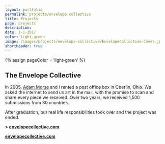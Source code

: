 ```yaml
--- 
layout: portfolio 
permalink: projects/envelope-collective
title: Projects 
page: projects
description: 
date: 1-1-2017  
color: light-green
image: /images/projects/envelope-collective/EnvelopeCollective-Cover.jpg
shortHeader: true
---
```

{% assign pageColor =  'light-green' %}

<div class="pb4 f4 lh-copy">
    <h2 class="f2 f-subheadline-ns mv4">The Envelope Collective</h2>
    <section>
        <p>
            In 2005, <a href="http://mrmrs.cc/">Adam Morse</a> and I rented a post office box in Oberlin, Ohio. We asked the internet to send us art in the mail, with the promise to scan and share every piece we received. Over two years, we received 1,500 submissions from 30 countries.
        </p>
        <p>
            After graduation, our real life responsibilities took over and the project was ended. 
        </p>
        <p class="f3 mb4 pb4 bb b--{{pageColor}}">
            <strong>> <a href="http://envelopecollective.com">envelopecollective.com</a></strong>
        </p>
    </section>
    <section class="pb3">
        <div class="cf pb4 mb4 bb b--{{pageColor}}">
            <div class="w-60 fl">
                <div class="cover pv7" style="background:black url(/images/projects/envelope-collective/EnvelopeCollective-Cover.jpg) center;"> </div>
            </div>
            <div class="w-40 fl pl4">
                <div class="cover pv7" style="background:black url(/images/projects/envelope-collective/Garrett-Miller-Adam-Morse.jpg) center;"> </div>
            </div>
        </div>
        <div class="w-100 pb4 mb4 bb b--{{pageColor}}">
            <div class="cover pv7" style="background:black url(/images/projects/envelope-collective/envelope-157.jpg) center left;"> </div>
        </div>
        <div class="w-100 pb4 mb4 bb b--{{pageColor}}">
            <div class="cover pv7" style="background:black url(/images/projects/envelope-collective/envelope-173.jpg) center left;"> </div>
        </div>
        <div class="w-100 pb4 mb4 bb b--{{pageColor}}">
            <div class="cover pv7" style="background:black url(/images/projects/envelope-collective/envelope-1130.jpg) center left;"> </div>
        </div>
        <div class="w-100 pb4 mb4">
            <div class="cover pv7" style="background:black url(/images/projects/envelope-collective/envelope-755.jpg) center left;"> </div>
        </div>
    </section>
    <p class="f2 mb4 pb4 tc">
        <strong><a href="http://envelopecollective.com">envelopecollective.com</a></strong>
    </p>

</div>

